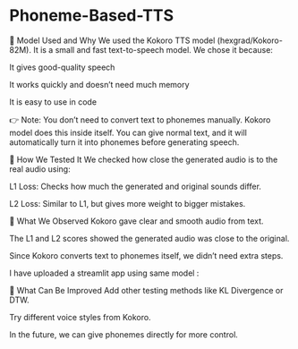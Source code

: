 # Phoneme-Based-TTS

🔧 Model Used and Why
We used the Kokoro TTS model (hexgrad/Kokoro-82M). It is a small and fast text-to-speech model. We chose it because:

It gives good-quality speech

It works quickly and doesn’t need much memory

It is easy to use in code

👉 Note:
You don’t need to convert text to phonemes manually. Kokoro model does this inside itself. You can give normal text, and it will automatically turn it into phonemes before generating speech.

🧪 How We Tested It
We checked how close the generated audio is to the real audio using:

L1 Loss: Checks how much the generated and original sounds differ.

L2 Loss: Similar to L1, but gives more weight to bigger mistakes.



🎯 What We Observed
Kokoro gave clear and smooth audio from text.

The L1 and L2 scores showed the generated audio was close to the original.

Since Kokoro converts text to phonemes itself, we didn’t need extra steps.

I have uploaded a streamlit app using same model : 

🚀 What Can Be Improved
Add other testing methods like KL Divergence or DTW.

Try different voice styles from Kokoro.

In the future, we can give phonemes directly for more control.
